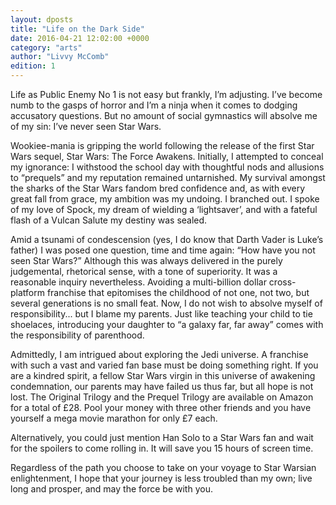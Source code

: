 ```yaml
---
layout: dposts
title: "Life on the Dark Side"
date: 2016-04-21 12:02:00 +0000
category: "arts"
author: "Livvy McComb"
edition: 1
---
```

Life as Public Enemy No 1 is not easy but frankly, I’m adjusting. I’ve become numb to the gasps of horror and I’m a ninja when it comes to dodging accusatory questions. But no amount of social gymnastics will absolve me of my sin: I’ve never seen Star Wars. 

Wookiee-mania is gripping the world following the release of the first Star Wars sequel, Star Wars: The Force Awakens. Initially, I attempted to conceal my ignorance: I withstood the school day with thoughtful nods and allusions to “prequels” and my reputation remained untarnished. My survival amongst the sharks of the Star Wars fandom bred confidence and, as with every great fall from grace, my ambition was my undoing. I branched out. I spoke of my love of Spock, my dream of wielding a ‘lightsaver’, and with a fateful flash of a Vulcan Salute my destiny was sealed. 

Amid a tsunami of condescension (yes, I do know that Darth Vader is Luke’s father) I was posed one question, time and time again: “How have you not seen Star Wars?” Although this was always delivered in the purely judgemental, rhetorical sense, with a tone of superiority. It was a reasonable inquiry nevertheless. Avoiding a multi-billion dollar cross-platform franchise that epitomises the childhood of not one, not two, but several generations is no small feat. Now, I do not wish to absolve myself of responsibility... but I blame my parents. Just like teaching your child to tie shoelaces, introducing your daughter to “a galaxy far, far away” comes with the responsibility of parenthood. 

Admittedly, I am intrigued about exploring the Jedi universe. A franchise with such a vast and varied fan base must be doing something right. If you are a kindred spirit, a fellow Star Wars virgin in this universe of awakening condemnation, our parents may have failed us thus far, but all hope is not lost. The Original Trilogy and the Prequel Trilogy are available on Amazon for a total of £28. Pool your money with three other friends and you have yourself a mega movie marathon for only £7 each.  

Alternatively, you could just mention Han Solo to a Star Wars fan and wait for the spoilers to come rolling in. It will save you 15 hours of screen time. 

Regardless of the path you choose to take on your voyage to Star Warsian enlightenment, I hope that your journey is less troubled than my own; live long and prosper, and may the force be with you. 
